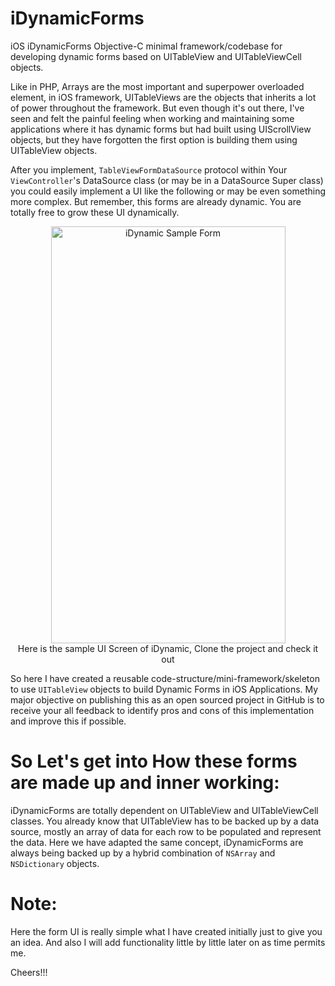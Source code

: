 # iDynamicForms
iOS iDynamicForms Objective-C minimal framework/codebase for developing dynamic forms based on UITableView and UITableViewCell objects.

Like in PHP, Arrays are the most important and superpower overloaded element, in iOS framework, UITableViews are the objects that inherits
a lot of power throughout the framework. But even though it's out there, I've seen and felt the painful feeling when working and maintaining some applications where it has dynamic forms but had built using UIScrollView objects, but they have forgotten the first option is building them using UITableView objects.

After you implement, `TableViewFormDataSource` protocol within Your `ViewController`'s DataSource class (or may be in a DataSource Super class) you could easily implement a UI like the following or may be even something more complex. But remember, this forms are already dynamic. You are totally free to grow these UI dynamically.

<p align="center">
  <img src="http://i.imgur.com/TMLdckj.png" width="375" height="667" alt="iDynamic Sample Form"/><br/>
  <span> Here is the sample UI Screen of iDynamic, Clone the project and check it out </span>
</p>

So here I have created a reusable code-structure/mini-framework/skeleton to use `UITableView` objects to build Dynamic Forms in iOS Applications.
My major objective on publishing this as an open sourced project in GitHub is to receive your all feedback to identify pros and cons of this implementation and improve this if possible.

# So Let's get into How these forms are made up and inner working:
iDynamicForms are totally dependent on UITableView and UITableViewCell classes. You already know that UITableView has to be backed up by
a data source, mostly an array of data for each row to be populated and represent the data. Here we have adapted the same concept, iDynamicForms are
always being backed up by a hybrid combination of `NSArray` and `NSDictionary` objects.

# Note:
Here the form UI is really simple what I have created initially just to give you an idea. And also I will add functionality little by little later on
as time permits me.

Cheers!!!
